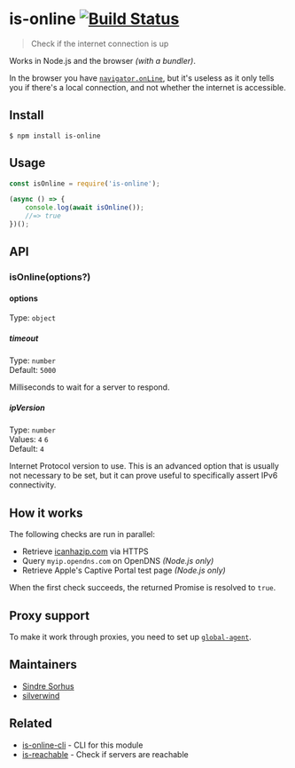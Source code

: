 # is-online [![Build Status](https://travis-ci.org/sindresorhus/is-online.svg?branch=master)](https://travis-ci.org/sindresorhus/is-online)

> Check if the internet connection is up

Works in Node.js and the browser *(with a bundler)*.

In the browser you have [`navigator.onLine`](https://developer.mozilla.org/en-US/docs/Web/API/NavigatorOnLine.onLine), but it's useless as it only tells you if there's a local connection, and not whether the internet is accessible.


## Install

```
$ npm install is-online
```


## Usage

```js
const isOnline = require('is-online');

(async () => {
	console.log(await isOnline());
	//=> true
})();
```


## API

### isOnline(options?)

#### options

Type: `object`

##### timeout

Type: `number`\
Default: `5000`

Milliseconds to wait for a server to respond.

##### ipVersion

Type: `number`\
Values: `4` `6`\
Default: `4`

Internet Protocol version to use. This is an advanced option that is usually not necessary to be set, but it can prove useful to specifically assert IPv6 connectivity.


## How it works

The following checks are run in parallel:

- Retrieve [icanhazip.com](https://github.com/major/icanhaz) via HTTPS
- Query `myip.opendns.com` on OpenDNS *(Node.js only)*
- Retrieve Apple's Captive Portal test page *(Node.js only)*

When the first check succeeds, the returned Promise is resolved to `true`.


## Proxy support

To make it work through proxies, you need to set up [`global-agent`](https://github.com/gajus/global-agent).


## Maintainers

- [Sindre Sorhus](https://github.com/sindresorhus)
- [silverwind](https://github.com/silverwind)


## Related

- [is-online-cli](https://github.com/sindresorhus/is-online-cli) - CLI for this module
- [is-reachable](https://github.com/sindresorhus/is-reachable) - Check if servers are reachable
